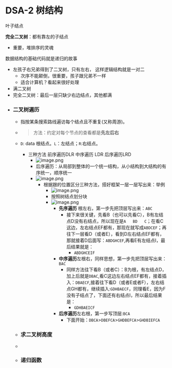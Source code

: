 # DSA-2 树结构

叶子结点

**完全二叉树**：都有靠左的子结点
- 重要，堆排序的灵魂









数据结构的基础代码就是递归的故事







- 左孩子右兄弟得到了二叉树，只有左右， 这样逻辑结构就是一对二  
	- 次序不能颠倒，很重要，孩子跟兄弟不一样  
	- 适合计算机？看起来很好处理  
- 满二叉树  
- 完全二叉树：最后一层只缺少右边结点，其他都满  
- ### 二叉树遍历  
	- 指按某条搜索路线遍访每个结点且不重复(又称周游)。  
	-  
		> 方法：约定对每个节点的查看都是**先左后右**  

	- `D`: data 根结点。`L`：左结点；`R`:右结点。  
		- 三种方法 前序遍历DLR 中序遍历 LDR 后序遍历LRD  
			- ![image.png](../assets/image_1657626303536_0.png)  
			- 后序遍历：从局部到整体的一个统一结构，从小结构到大结构的有序统一，顺序统一  
			- ![image.png](../assets/image_1657705773035_0.png)  
				- 根据跟的位置区分三种方法，搭好框架一层一层写出来：举例  
					- ![image.png](../assets/image_1657705838862_0.png)  
					- 按照树结点划分块  
					- ![image.png](../assets/image_1657705897545_0.png)  
						- **先序遍历** 根左右，第一步先把顶层写出来：`ABC`  
							- 接下来很关键，先看B（也可以先看C），B有左结点D没有右结点，所以现在是`A   BD   C`；在看C这边，左右结点EF都有，那现在就写成`ABDCEF`；再往下一层看D（或者E），看到D左右结点EF都有，那就接着D后面写：`ABDGHCEF`,再看E有左结点I，最后结果就是：  
								- `ABDGHCEIF`  
						- **中序遍历**左根右，同样思想，第一步先把顶层写出来：`BAC`  
							- 同样方法往下看B（或者C）：B为根，有左结点D，加上后就是`DBAC`,看C这边左右结点EF都有，接着插入：`DBAECF`,接着往下看D（或者E或者F），左右结点GH都有，继续插入:`GDHBAECF`，同理看E，因为F没有子结点了，下面还有右结点I，所以最后结果是：  
								- `GDHBAEICF`  
						- **后序遍历**左右根，第一步写顶层:`BCA`  
							- 下面开始：`DBCA`>`DBEFCA`>`GHDBEFCA`>`GHDBIEFCA`  
	- ### 求二叉树高度  

	-  
	- ### 递归函数 
